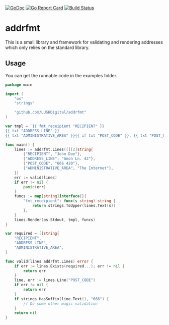 [![GoDoc](https://godoc.org/github.com/LUSHDigital/addrfmt?status.svg)](https://godoc.org/github.com/LUSHDigital/addrfmt)
[![Go Report Card](https://goreportcard.com/badge/github.com/LUSHDigital/addrfmt)](https://goreportcard.com/report/github.com/LUSHDigital/addrfmt)
[![Build Status](https://travis-ci.org/LUSHDigital/addrfmt.svg?branch=master)](https://travis-ci.org/LUSHDigital/addrfmt)

# addrfmt
This is a small library and framework for validating and rendering addresses which only relies on the standard library.

## Usage
You can get the runnable code in the examples folder.

```go
package main

import (
	"os"
	"strings"

	"github.com/LUSHDigital/addrfmt"
)

var tmpl = `{{ fmt_receipient "RECIPIENT" }}
{{ txt "ADDRESS_LINE" }}
{{ txt "ADMINISTRATIVE_AREA" }}{{ if txt "POST_CODE" }}, {{ txt "POST_CODE" }}{{ end }}`

func main() {
	lines := addrfmt.Lines([][2]string{
		{"RECIPIENT", "John Doe"},
		{"ADDRESS_LINE", "Anon Ln. 42"},
		{"POST_CODE", "666 420"},
		{"ADMINISTRATIVE_AREA", "The Internet"},
	})
	err := valid(lines)
	if err != nil {
		panic(err)
	}
	funcs := map[string]interface{}{
		"fmt_receipient": func(s string) string {
			return strings.ToUpper(lines.Text(s))
		},
	}
	lines.Render(os.Stdout, tmpl, funcs)
}

var required = []string{
	"RECIPIENT",
	"ADDRESS_LINE",
	"ADMINISTRATIVE_AREA",
}

func valid(lines addrfmt.Lines) error {
	if err := lines.Exists(required...); err != nil {
		return err
	}
	line, err := lines.Line("POST_CODE")
	if err != nil {
		return err
	}
	if strings.HasSuffix(line.Text(), "666") {
		// Do some other magic validation
	}
	return nil
}
```